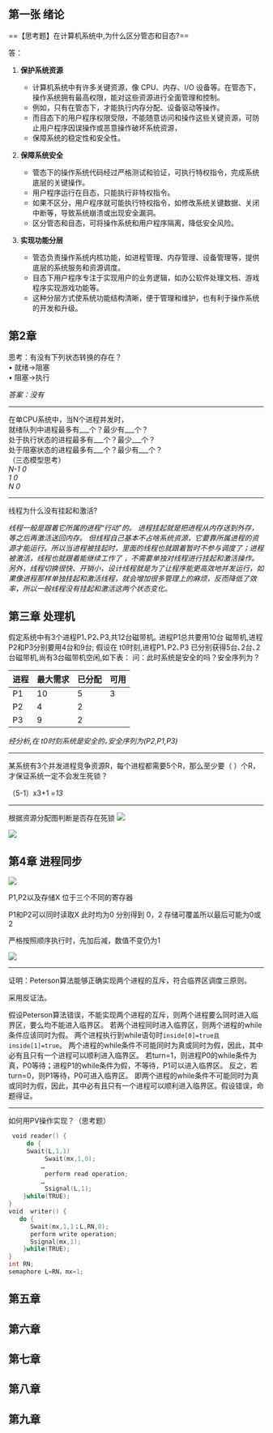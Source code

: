 ## 第一张 绪论

==【思考题】在计算机系统中,为什么区分管态和目态?==

答：

1. **保护系统资源**
	- 计算机系统中有许多关键资源，像 CPU、内存、I/O 设备等。在管态下，操作系统拥有最高权限，能对这些资源进行全面管理和控制。
	- 例如，只有在管态下，才能执行内存分配、设备驱动等操作。
	- 而目态下的用户程序权限受限，不能随意访问和操作这些关键资源，可防止用户程序因误操作或恶意操作破坏系统资源，
	- 保障系统的稳定性和安全性。

2. **保障系统安全**
	- 管态下的操作系统代码经过严格测试和验证，可执行特权指令，完成系统底层的关键操作。
	- 用户程序运行在目态，只能执行非特权指令。
	- 如果不区分，用户程序就可能执行特权指令，如修改系统关键数据、关闭中断等，导致系统崩溃或出现安全漏洞。
	- 区分管态和目态，可将操作系统和用户程序隔离，降低安全风险。

3. **实现功能分层**
	- 管态负责操作系统内核功能，如进程管理、内存管理、设备管理等，提供底层的系统服务和资源调度。
	- 目态下用户程序专注于实现用户的业务逻辑，如办公软件处理文档、游戏程序实现游戏功能等。
	- 这种分层方式使系统功能结构清晰，便于管理和维护，也有利于操作系统的开发和升级。


## 第2章

  
思考：有没有下列状态转换的存在？  
• 就绪→阻塞  
• 阻塞→执行

*答案：没有*

---

在单CPU系统中，当N个进程并发时，  
就绪队列中进程最多有___个？最少有___个？  
处于执行状态的进程最多有___个？最少___个？  
处于阻塞状态的进程最多有___个？最少有___个？  
（三态模型思考）  
*N-1 0*  
*1 0*  
*N 0*


---

线程为什么没有挂起和激活?

*线程一般是跟着它所属的进程“行动”的。
进程挂起就是把进程从内存送到外存，等之后再激活送回内存。
但线程自己基本不占啥系统资源，它要靠所属进程的资源才能运行。所以当进程被挂起时，里面的线程也就跟着暂时不参与调度了；进程被激活，线程也就跟着能继续工作了 ，不需要单独对线程进行挂起和激活操作。
另外，线程切换很快、开销小，设计线程就是为了让程序能更高效地并发运行，如果像进程那样单独挂起和激活线程，就会增加很多管理上的麻烦，反而降低了效率，所以一般线程没有挂起和激活这两个状态变化。*


## 第三章 处理机

假定系统中有3个进程P1､P2､P3,共12台磁带机｡
进程P1总共要用10台 磁带机,进程P2和P3分别要用4台和9台;
假设在 t0时刻,进程P1､P2､P3 已分别获得5台､2台､2台磁带机,尚有3台磁带机空闲,如下表：
问：此时系统是安全的吗？安全序列为？

| 进程  | 最大需求 | 已分配 | 可用  |
| --- | ---- | --- | --- |
| P1  | 10   | 5   | 3   |
| P2  | 4    | 2   |     |
| P3  | 9    | 2   |     |

*经分析,在 t0时刻系统是安全的｡安全序列为(P2,P1,P3)*


---

某系统有3个并发进程竞争资源R，每个进程都需要5个R，那么至少要（  ）个R，才保证系统一定不会发生死锁？

（5-1）x3+1
=*13*

---

根据资源分配图判断是否存在死锁
![](attachment/6409065e56631646a00a0558f3c7ae29.png)

![](attachment/70189155c1cea2b91d47c4b5e7be1344.png)



## 第4章 进程同步

![](attachment/Pasted%20image%2020250506091926.png)

P1,P2以及存储X 位于三个不同的寄存器

P1和P2可以同时读取X
此时均为0
分别得到 0，2
存储可覆盖所以最后可能为0或2

严格按照顺序执行时，先加后减，数值不变仍为1


![](attachment/Pasted%20image%2020250508201515.png)

---

证明：Peterson算法能够正确实现两个进程的互斥，符合临界区调度三原则。


采用反证法。

假设Peterson算法错误，不能实现两个进程的互斥，则两个进程要么同时进入临界区，要么均不能进入临界区。
若两个进程同时进入临界区，则两个进程的while条件应该同时为假。
两个进程执行到while语句时`inside[0]=true且inside[1]=true`。
两个进程的while条件不可能同时为真或同时为假，因此，其中必有且只有一个进程可以顺利进入临界区。
若turn=1，则进程P0的while条件为真，P0等待；进程P1的while条件为假，不等待，P1可以进入临界区。
反之，若turn=0，则P1等待，P0可进入临界区。
即两个进程的while条件不可能同时为真或同时为假，因此，其中必有且只有一个进程可以顺利进入临界区。假设错误，命题得证。

---

如何用PV操作实现？（思考题）

~~~c
 void reader() {
     do {
　　　Swait(L,1,1)
          Swait(mx,1,0);
	　　　…
          perform read operation;
	　　　…
          Ssignal(L,1);
    }while(TRUE);
}
void  writer() {
   do {
      Swait(mx,1,1；L,RN,0);
      perform write operation;
      Ssignal(mx,1);
    }while(TRUE);
}
int RN;
semaphore L=RN，mx=1;
~~~

## 第五章



## 第六章



## 第七章



## 第八章



## 第九章




